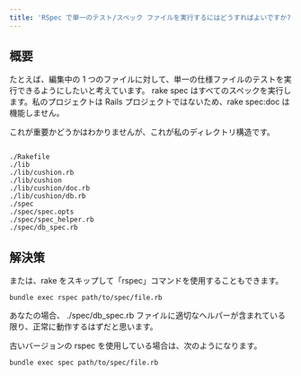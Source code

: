 ```yaml
---
title: 'RSpec で単一のテスト/スペック ファイルを実行するにはどうすればよいですか?'
---
```


## 概要
たとえば、編集中の 1 つのファイルに対して、単一の仕様ファイルのテストを実行できるようにしたいと考えています。 rake spec はすべてのスペックを実行します。私のプロジェクトは Rails プロジェクトではないため、rake spec:doc は機能しません。

これが重要かどうかはわかりませんが、これが私のディレクトリ構造です。

```

./Rakefile
./lib
./lib/cushion.rb
./lib/cushion
./lib/cushion/doc.rb
./lib/cushion/db.rb
./spec
./spec/spec.opts
./spec/spec_helper.rb
./spec/db_spec.rb

```
## 解決策
または、rake をスキップして「rspec」コマンドを使用することもできます。

```
bundle exec rspec path/to/spec/file.rb

```
あなたの場合、 ./spec/db_spec.rb ファイルに適切なヘルパーが含まれている限り、正常に動作するはずだと思います。

古いバージョンの rspec を使用している場合は、次のようになります。

```
bundle exec spec path/to/spec/file.rb

```
